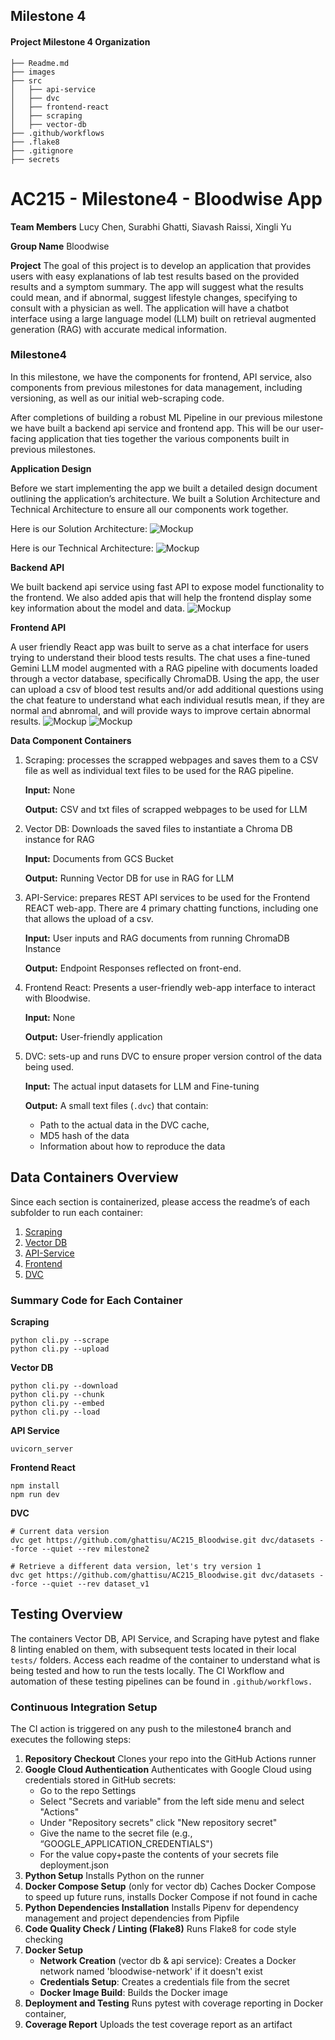 ## Milestone 4


#### Project Milestone 4 Organization


```
├── Readme.md
├── images
├── src
│   ├── api-service
│   ├── dvc
│   ├── frontend-react
│   ├── scraping
│   ├── vector-db
├── .github/workflows
├── .flake8
├── .gitignore
├── secrets
```


# AC215 - Milestone4 - Bloodwise App


**Team Members**
Lucy Chen, Surabhi Ghatti, Siavash Raissi, Xingli Yu


**Group Name**
Bloodwise


**Project**
The goal of this project is to develop an application that provides users with easy explanations of lab test results based on the provided results and a symptom summary. The app will suggest what the results could mean, and if abnormal, suggest lifestyle changes, specifying to consult with a physician as well. The application will have a chatbot interface using a large language model (LLM) built on retrieval augmented generation (RAG) with accurate medical information.


### Milestone4 ###

In this milestone, we have the components for frontend, API service, also components from previous milestones for data management, including versioning, as well as our initial web-scraping code.

After completions of building a robust ML Pipeline in our previous milestone we have built a backend api service and frontend app. This will be our user-facing application that ties together the various components built in previous milestones.

**Application Design**

Before we start implementing the app we built a detailed design document outlining the application’s architecture. We built a Solution Architecture and Technical Architecture to ensure all our components work together.

Here is our Solution Architecture:
![Mockup](images/Mockup1.png)

Here is our Technical Architecture:
![Mockup](images/Mockup2.png)

**Backend API**

We built backend api service using fast API to expose model functionality to the frontend. We also added apis that will help the frontend display some key information about the model and data.
![Mockup](images/api_server.JPG)

**Frontend API**

A user friendly React app was built to serve as a chat interface for users trying to understand their blood tests results. The chat uses a fine-tuned Gemini LLM model augmented with a RAG pipeline with documents loaded through a vector database, specifically ChromaDB. Using the app, the user can upload a csv of blood test results and/or add additional questions using the chat feature to understand what each individual resutls mean, if they are normal and abnromal, and will provide ways to improve certain abnormal results.
![Mockup](images/bloodwise_1.JPG)
![Mockup](images/bloodwise_2.JPG)


**Data Component Containers**
1. Scraping: processes the scrapped webpages and saves them to a CSV file as well as individual text files to be used for the RAG pipeline.


	  **Input:** None
	
	
	  **Output:** CSV and txt files of scrapped webpages to be used for LLM

2. Vector DB: Downloads the saved files to instantiate a Chroma DB instance for RAG


	  **Input:** Documents from GCS Bucket
	
	
	  **Output:** Running Vector DB for use in RAG for LLM

3. API-Service: prepares REST API services to be used for the Frontend REACT web-app. There are 4 primary chatting functions, including one that allows the upload of a csv.


	  **Input:** User inputs and RAG documents from running ChromaDB Instance
	
	
	  **Output:** Endpoint Responses reflected on front-end. 


4. Frontend React: Presents a user-friendly web-app interface to interact with Bloodwise. 
 
	  **Input:** None
	
	
	  **Output:** User-friendly application


5. DVC: sets-up and runs DVC to ensure proper version control of the data being used. 

   	  **Input:** The actual input datasets for LLM and Fine-tuning
	
	
	  **Output:** A small text files (`.dvc`) that contain: 
	- Path to the actual data in the DVC cache, 
	- MD5 hash of the data
	- Information about how to reproduce the data





## Data Containers Overview

Since each section is containerized, please access the readme’s of each subfolder to run each container:
1. [Scraping](https://github.com/ghattisu/AC215_Bloodwise/tree/milestone4/src/scraping)
2. [Vector DB](https://github.com/ghattisu/AC215_Bloodwise/tree/milestone4/src/vector-db)
3. [API-Service](https://github.com/ghattisu/AC215_Bloodwise/tree/milestone4/src/api-service)
4. [Frontend](https://github.com/ghattisu/AC215_Bloodwise/tree/milestone4/src/frontend-react)
5. [DVC](https://github.com/ghattisu/AC215_Bloodwise/tree/milestone4/src/dvc)


### Summary Code for Each Container


**Scraping**
```
python cli.py --scrape
python cli.py --upload

```


**Vector DB**
```
python cli.py --download
python cli.py --chunk
python cli.py --embed
python cli.py --load

```


**API Service**
```
uvicorn_server
```

**Frontend React**
```
npm install
npm run dev
```


**DVC**
```
# Current data version
dvc get https://github.com/ghattisu/AC215_Bloodwise.git dvc/datasets --force --quiet --rev milestone2

# Retrieve a different data version, let's try version 1
dvc get https://github.com/ghattisu/AC215_Bloodwise.git dvc/datasets --force --quiet --rev dataset_v1

```

## Testing Overview
The containers Vector DB, API Service, and Scraping have pytest and flake 8 linting enabled on them, with subsequent tests located in their local `tests/` folders. Access each readme of the container to understand what is being tested and how to run the tests locally. The CI Workflow and automation of these testing pipelines can be found in `.github/workflows.`

### Continuous Integration Setup
The CI action is triggered on any push to the milestone4 branch and executes the following steps:
1. **Repository Checkout**
Clones your repo into the GitHub Actions runner 
2. **Google Cloud Authentication**
Authenticates with Google Cloud using credentials stored in GitHub secrets:
	- Go to the repo Settings
	- Select "Secrets and variable" from the left side menu and select "Actions"
	- Under "Repository secrets" click "New repository secret"
	- Give the name to the secret file (e.g., “GOOGLE_APPLICATION_CREDENTIALS")
	- For the value copy+paste the contents of your secrets file deployment.json
3. **Python Setup**
Installs Python on the runner
4. **Docker Compose Setup** (only for vector db)
Caches Docker Compose to speed up future runs, installs Docker Compose if not found in cache
5. **Python Dependencies Installation**
Installs Pipenv for dependency management and project dependencies from Pipfile
6. **Code Quality Check / Linting (Flake8)**
Runs Flake8 for code style checking
7. **Docker Setup**
	- **Network Creation** (vector db & api service): Creates a Docker network named 'bloodwise-network' if it doesn't exist
	- **Credentials Setup**: Creates a credentials file from the secret
	- **Docker Image Build**: Builds the Docker image
8. **Deployment and Testing**
Runs pytest with coverage reporting in Docker container, 
9. **Coverage Report**
Uploads the test coverage report as an artifact
